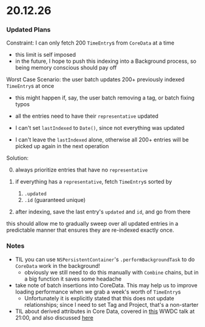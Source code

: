 # 20.12.26

### Updated Plans

Constraint: I can only fetch 200 `TimeEntry`s from `CoreData` at a time

- this limit is self imposed
- in the future, I hope to push this indexing into a Background process, so being memory conscious should pay off



Worst Case Scenario: the user batch updates 200+ previously indexed `TimeEntry`s at once

- this might happen if, say, the user batch removing a tag, or batch fixing typos

- all the entries need to have their `representative` updated

- I can't set `lastIndexed` to `Date()`, since not everything was updated
- I can't leave the `lastIndexed` alone, otherwise all 200+ entries will be picked up again in the next operation



Solution:

0. always prioritize entries that have no `representative`

1. if everything has a `representative`, fetch `TimeEntry`s sorted by 
   1. `.updated`
   2. `.id` (guaranteed unique) 

2. after indexing, save the last entry's `updated` and `id`, and go from there

this should allow me to gradually sweep over all updated entries in a predictable manner that ensures they are re-indexed exactly once.



### Notes

- TIL you can use `NSPersistentContainer`'s `.performBackgroundTask` to do `CoreData` work in the background!
  - obviously we still need to do this manually with `Combine` chains, but in a big function it saves some headache
- take note of batch insertions into CoreData. This may help us to improve loading performance when we grab a week's worth of `TimeEntry`s
  - Unfortunately it is explicitly stated that this does not update relationships; since I need to set Tag and Project, that's a non-starter
- TIL about derived attributes in Core Data, covered in [this](https://developer.apple.com/videos/play/wwdc2019/230) WWDC talk at 21:00, and also discussed [here](https://www.avanderlee.com/core-data/derived-attributes-optimise-fetch-performance/)